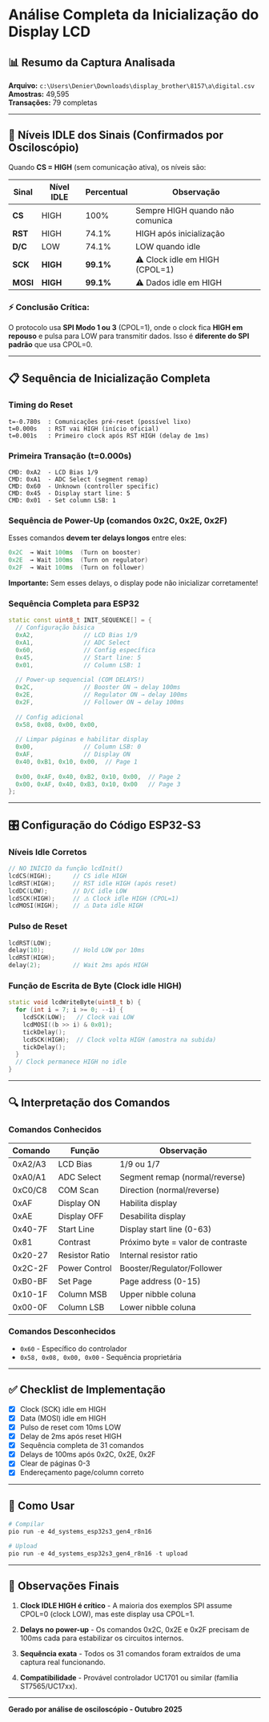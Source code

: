 # Análise Completa da Inicialização do Display LCD

## 📊 Resumo da Captura Analisada

**Arquivo:** `c:\Users\Denier\Downloads\display_brother\8157\a\digital.csv`  
**Amostras:** 49,595  
**Transações:** 79 completas

---

## 🔌 Níveis IDLE dos Sinais (Confirmados por Osciloscópio)

Quando **CS = HIGH** (sem comunicação ativa), os níveis são:

| Sinal | Nível IDLE | Percentual | Observação |
|-------|------------|------------|------------|
| **CS**   | HIGH       | 100%       | Sempre HIGH quando não comunica |
| **RST**  | HIGH       | 74.1%      | HIGH após inicialização |
| **D/C**  | LOW        | 74.1%      | LOW quando idle |
| **SCK**  | **HIGH**   | **99.1%**  | ⚠️ Clock idle em HIGH (CPOL=1) |
| **MOSI** | **HIGH**   | **99.1%**  | ⚠️ Dados idle em HIGH |

### ⚡ Conclusão Crítica:
O protocolo usa **SPI Modo 1 ou 3** (CPOL=1), onde o clock fica **HIGH em repouso** e pulsa para LOW para transmitir dados. Isso é **diferente do SPI padrão** que usa CPOL=0.

---

## 📋 Sequência de Inicialização Completa

### Timing do Reset

```
t=-0.780s  : Comunicações pré-reset (possível lixo)
t=0.000s   : RST vai HIGH (início oficial)
t=0.001s   : Primeiro clock após RST HIGH (delay de 1ms)
```

### Primeira Transação (t=0.000s)

```
CMD: 0xA2  - LCD Bias 1/9
CMD: 0xA1  - ADC Select (segment remap)
CMD: 0x60  - Unknown (controller specific)
CMD: 0x45  - Display start line: 5
CMD: 0x01  - Set column LSB: 1
```

### Sequência de Power-Up (comandos 0x2C, 0x2E, 0x2F)

Esses comandos **devem ter delays longos** entre eles:

```cpp
0x2C  → Wait 100ms  (Turn on booster)
0x2E  → Wait 100ms  (Turn on regulator)
0x2F  → Wait 100ms  (Turn on follower)
```

**Importante:** Sem esses delays, o display pode não inicializar corretamente!

### Sequência Completa para ESP32

```cpp
static const uint8_t INIT_SEQUENCE[] = {
  // Configuração básica
  0xA2,              // LCD Bias 1/9
  0xA1,              // ADC Select
  0x60,              // Config específica
  0x45,              // Start line: 5
  0x01,              // Column LSB: 1
  
  // Power-up sequencial (COM DELAYS!)
  0x2C,              // Booster ON → delay 100ms
  0x2E,              // Regulator ON → delay 100ms
  0x2F,              // Follower ON → delay 100ms
  
  // Config adicional
  0x58, 0x08, 0x00, 0x00,
  
  // Limpar páginas e habilitar display
  0x00,              // Column LSB: 0
  0xAF,              // Display ON
  0x40, 0xB1, 0x10, 0x00,  // Page 1
  
  0x00, 0xAF, 0x40, 0xB2, 0x10, 0x00,  // Page 2
  0x00, 0xAF, 0x40, 0xB3, 0x10, 0x00   // Page 3
};
```

---

## 🎛️ Configuração do Código ESP32-S3

### Níveis Idle Corretos

```cpp
// NO INÍCIO da função lcdInit()
lcdCS(HIGH);      // CS idle HIGH
lcdRST(HIGH);     // RST idle HIGH (após reset)
lcdDC(LOW);       // D/C idle LOW
lcdSCK(HIGH);     // ⚠️ Clock idle HIGH (CPOL=1)
lcdMOSI(HIGH);    // ⚠️ Data idle HIGH
```

### Pulso de Reset

```cpp
lcdRST(LOW);
delay(10);        // Hold LOW por 10ms
lcdRST(HIGH);
delay(2);         // Wait 2ms após HIGH
```

### Função de Escrita de Byte (Clock idle HIGH)

```cpp
static void lcdWriteByte(uint8_t b) {
  for (int i = 7; i >= 0; --i) {
    lcdSCK(LOW);   // Clock vai LOW
    lcdMOSI((b >> i) & 0x01);
    tickDelay();
    lcdSCK(HIGH);  // Clock volta HIGH (amostra na subida)
    tickDelay();
  }
  // Clock permanece HIGH no idle
}
```

---

## 🔍 Interpretação dos Comandos

### Comandos Conhecidos

| Comando | Função | Observação |
|---------|--------|------------|
| 0xA2/A3 | LCD Bias | 1/9 ou 1/7 |
| 0xA0/A1 | ADC Select | Segment remap (normal/reverse) |
| 0xC0/C8 | COM Scan | Direction (normal/reverse) |
| 0xAF    | Display ON | Habilita display |
| 0xAE    | Display OFF | Desabilita display |
| 0x40-7F | Start Line | Display start line (0-63) |
| 0x81    | Contrast | Próximo byte = valor de contraste |
| 0x20-27 | Resistor Ratio | Internal resistor ratio |
| 0x2C-2F | Power Control | Booster/Regulator/Follower |
| 0xB0-BF | Set Page | Page address (0-15) |
| 0x10-1F | Column MSB | Upper nibble coluna |
| 0x00-0F | Column LSB | Lower nibble coluna |

### Comandos Desconhecidos

- `0x60` - Específico do controlador
- `0x58, 0x08, 0x00, 0x00` - Sequência proprietária

---

## ✅ Checklist de Implementação

- [x] Clock (SCK) idle em HIGH
- [x] Data (MOSI) idle em HIGH
- [x] Pulso de reset com 10ms LOW
- [x] Delay de 2ms após reset HIGH
- [x] Sequência completa de 31 comandos
- [x] Delays de 100ms após 0x2C, 0x2E, 0x2F
- [x] Clear de páginas 0-3
- [x] Endereçamento page/column correto

---

## 🚀 Como Usar

```powershell
# Compilar
pio run -e 4d_systems_esp32s3_gen4_r8n16

# Upload
pio run -e 4d_systems_esp32s3_gen4_r8n16 -t upload
```

---

## 📌 Observações Finais

1. **Clock IDLE HIGH é crítico** - A maioria dos exemplos SPI assume CPOL=0 (clock LOW), mas este display usa CPOL=1.

2. **Delays no power-up** - Os comandos 0x2C, 0x2E e 0x2F precisam de 100ms cada para estabilizar os circuitos internos.

3. **Sequência exata** - Todos os 31 comandos foram extraídos de uma captura real funcionando.

4. **Compatibilidade** - Provável controlador UC1701 ou similar (família ST7565/UC17xx).

---

**Gerado por análise de osciloscópio - Outubro 2025**

